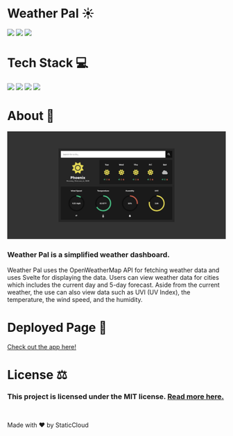 <div>
<h1>Weather Pal ☀️</h1>

<img src="https://img.shields.io/github/license/StaticCloud/Weather-Pal?color=blue&style=for-the-badge"/>
<img src="https://img.shields.io/github/languages/top/StaticCloud/Weather-Pal?color=red&logo=svelte&style=for-the-badge"/>
<img src="https://img.shields.io/github/last-commit/StaticCloud/Weather-Pal?style=for-the-badge"/>

<h1>Tech Stack 💻</h1>
<img src="https://img.shields.io/badge/Svelte-FF3E00.svg?style=for-the-badge&logo=svelte&logoColor=white">
<img src="https://img.shields.io/badge/HTML-E34F26.svg?style=for-the-badge&logo=html5&logoColor=white">
<img src="https://img.shields.io/badge/CSS-1572B6.svg?style=for-the-badge&logo=css3&logoColor=white">
<img src="https://img.shields.io/badge/JavaScript-F7DF1E.svg?style=for-the-badge&logo=javascript&logoColor=black">


<h1>About 📖</h1>
<img src="readme-prev.png"/>
<p>
<h3>Weather Pal is a simplified weather dashboard.</h3> Weather Pal uses the OpenWeatherMap API for fetching weather data and uses Svelte for displaying the data. Users can view weather data for cities which includes the current day and 5-day forecast. Aside from the current weather, the use can also view data such as UVI (UV Index), the temperature, the wind speed, and the humidity.
</p>

<h1>Deployed Page 🏡</h1>
<p><a href="https://staticcloud.github.io/Weather-Pal/">Check out the app here!</a></p>

<h1>License ⚖️</h1>

<h3>This project is licensed under the MIT license. <a href="https://github.com/StaticCloud/Weather-Dashboard/blob/main/LICENSE.txt">Read more here.</a></h3>

<br/>
<p>Made with ❤️ by StaticCloud</p>

</div>

